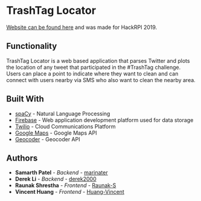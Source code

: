 # TrashTag Locator

[Website can be found here](http://ttlocator.com/) and was made for HackRPI 2019.

## Functionality

TrashTag Locator is a web based application that parses Twitter and plots the location of any tweet that participated in the #TrashTag challenge. Users can place a point to indicate where they want to clean and can connect with users nearby via SMS who also want to clean the nearby area.

## Built With

* [spaCy](https://spacy.io/) - Natural Language Processing
* [Firebase](https://firebase.google.com/) - Web application development platform used for data storage
* [Twilio](https://www.twilio.com/) - Cloud Communications Platform
* [Google Maps](https://cloud.google.com/maps-platform/) - Google Maps API
* [Geocoder](https://developers.google.com/maps/documentation/geocoding/start) - Geocoder API

## Authors

* **Samarth Patel** - *Backend* - [marinater](https://github.com/marinater)
* **Derek Li** - *Backend* - [derek2000](https://github.com/derek2000)
* **Raunak Shrestha** - *Frontend* - [Raunak-S](https://github.com/Raunak-S)
* **Vincent Huang** - *Frontend* - [Huang-Vincent](https://github.com/Huang-Vincent)

